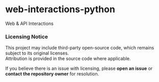 # web-interactions-python
Web &amp; API Interactions

### Licensing Notice

This project may include third-party open-source code, which remains subject to its original licenses.  
Attribution is provided in the source code where applicable.  

If you believe there is an issue with licensing, please **open an issue** or **contact the repository owner** for resolution.
